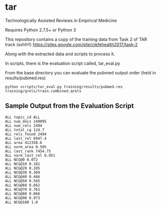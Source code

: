 # tar
Technologically Assisted Reviews in Empirical Medicine

Requires Python 2.7.5+ or Python 3 

This repository contains a copy of the training data from Task 2 of TAR track (sshh!!)
https://sites.google.com/site/clefehealth2017/task-2

Along with the extracted data and scripts to process it.

In scripts, there is the evaluation script called, tar_eval.py

From the base directory you can evaluate the pubmed output order (held in results/pubmed.res)
```
python scripts/tar_eval.py training/results/pubmed.res training/qrels/train.combined.qrels 

```

## Sample Output from the Evaluation Script
```
ALL topic_id ALL
ALL num_docs 149095
ALL num_rels 2494
ALL total_cg 124.7
ALL rels_found 2494
ALL last_rel 6947.4
ALL area 412358.6
ALL norm_area 0.505
ALL last_rank 7454.75
ALL norm_last_rel 0.951
ALL NCG@0 0.072
ALL NCG@10 0.181
ALL NCG@20 0.285
ALL NCG@30 0.369
ALL NCG@40 0.466
ALL NCG@50 0.565
ALL NCG@60 0.662
ALL NCG@70 0.761
ALL NCG@80 0.866
ALL NCG@90 0.973
ALL NCG@100 1.0
```
